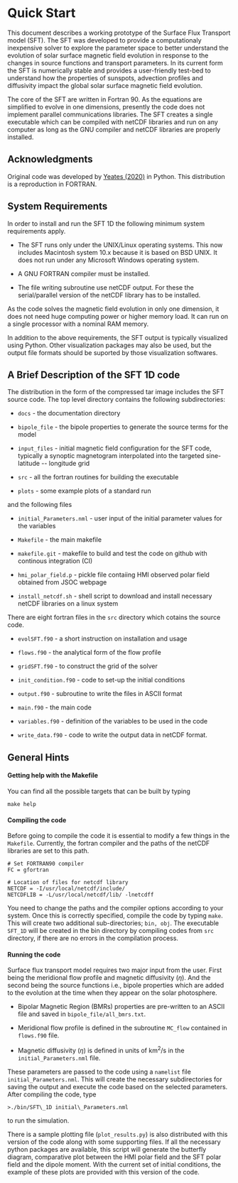 # Quick Start

This document describes a working prototype of the Surface Flux
Transport model (SFT). The SFT was developed to provide a computationaly
inexpensive solver to explore the parameter space to better understand
the evolution of solar surface magnetic field evolution in response to
the changes in source functions and transport parameters. In its current
form the SFT is numerically stable and provides a user-friendly test-bed
to understand how the properties of sunspots, advection profiles and
diffusivity impact the global solar surface magnetic field evolution.

The core of the SFT are written in Fortran 90. As the equations are
simplified to evolve in one dimensions, presently the code does not
implement parallel communications libraries. The SFT creates a single
executable which can be compiled with netCDF libraries and run on any
computer as long as the GNU compiler and netCDF libraries are properly
installed.

## Acknowledgments

Original code was developed by [Yeates (2020)](https://doi.org/10.1007/s11207-020-01688-y) in Python. This distribution is a reproduction in FORTRAN.

## System Requirements

In order to install and run the SFT 1D the following minimum system
requirements apply.

-   The SFT runs only under the UNIX/Linux operating systems. This now
    includes Macintosh system 10.x because it is based on BSD UNIX. It
    does not run under any Microsoft Windows operating system.

-   A GNU FORTRAN compiler must be installed.

-   The file writing subroutine use netCDF output. For these the
    serial/parallel version of the netCDF library has to be installed.

As the code solves the magnetic field evolution in only one dimension,
it does not need huge computing power or higher memory load. It can run
on a single processor with a nominal RAM memory.

In addition to the above requirements, the SFT output is typically
visualized using Python. Other visualization packages may also be used,
but the output file formats should be suported by those visualization
softwares.

## A Brief Description of the SFT 1D code

The distribution in the form of the compressed tar image includes the
SFT source code. The top level directory contains the following
subdirectories:

-   `docs` - the documentation directory

-   `bipole_file` - the bipole properties to generate the source terms
    for the model

-   `input_files` - initial magnetic field configuration for the SFT
    code, typically a synoptic magnetogram interpolated into the
    targeted sine-latitude -- longitude grid

-   `src` - all the fortran routines for building the executable

-   `plots` - some example plots of a standard run

and the following files

-   `initial_Parameters.nml` - user input of the initial parameter
    values for the variables

-   `Makefile` - the main makefile

-   `makefile.git` - makefile to build and test the code on github with
    continous integration (CI)

-   `hmi_polar_field.p` - pickle file contaiing HMI observed polar field
    obtained from JSOC webpage

-   `install_netcdf.sh` - shell script to download and install necessary
    netCDF libraries on a linux system

There are eight fortran files in the `src` directory which cotains the
source code.

-   `evolSFT.f90` - a short instruction on installation and usage

-   `flows.f90` - the analytical form of the flow profile

-   `gridSFT.f90` - to construct the grid of the solver

-   `init_condition.f90` - code to set-up the initial conditions

-   `output.f90` - subroutine to write the files in ASCII format

-   `main.f90` - the main code

-   `variables.f90` - definition of the variables to be used in the code

-   `write_data.f90` - code to write the output data in netCDF format.

## General Hints

#### Getting help with the Makefile

You can find all the possible targets that can be built by typing

    make help

#### Compiling the code

Before going to compile the code it is essential to modify a few things
in the `Makefile`. Currently, the fortran compiler and the paths of the
netCDF libraries are set to this path.

    # Set FORTRAN90 compiler
    FC = gfortran

    # Location of files for netcdf library
    NETCDF = -I/usr/local/netcdf/include/
    NETCDFLIB = -L/usr/local/netcdf/lib/ -lnetcdff

You need to change the paths and the compiler options according to your
system. Once this is correctly specified, compile the code by typing
`make`. This will create two additional sub-directories; `bin, obj`. The
executable `SFT_1D` will be created in the bin directory by compiling
codes from `src` directory, if there are no errors in the compilation
process.

#### Running the code

Surface flux transport model requires two major input from the user.
First being the meridional flow profile and magnetic diffusivity
($\eta$). And the second being the source functions i.e., bipole
properties which are added to the evolution at the time when they appear
on the solar photosphere.

-   Bipolar Magnetic Region (BMRs) properties are pre-written to an
    ASCII file and saved in `bipole_file/all_bmrs.txt`.

-   Meridional flow profile is defined in the subroutine `MC_flow`
    contained in `flows.f90` file.

-   Magnetic diffusivity ($\eta$) is defined in units of km$^2$/s in the
    `initial_Parameters.nml` file.

These parameters are passed to the code using a `namelist` file
`initial_Parameters.nml`. This will create the necessary subdirectories
for saving the output and execute the code based on the selected
parameters. After compiling the code, type

    >./bin/SFT\_1D initial\_Parameters.nml

to run the simulation.

There is a sample plotting file (`plot_results.py`) is also distributed
with this version of the code along with some supporting files. If all
the necessary python packages are available, this script will generate
the butterfly diagram, comparative plot between the HMI polar field and
the SFT polar field and the dipole moment. With the current set of
initial conditions, the example of these plots are provided with this
version of the code.
